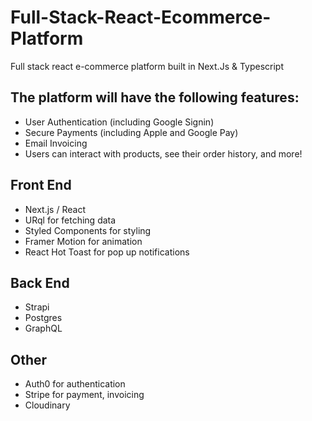 # Full-Stack-React-Ecommerce-Platform

Full stack react e-commerce platform built in Next.Js & Typescript

## The platform will have the following features:

- User Authentication (including Google Signin)
- Secure Payments (including Apple and Google Pay)
- Email Invoicing
- Users can interact with products, see their order history, and more!

## Front End
- Next.js / React
- URql for fetching data
- Styled Components for styling
- Framer Motion for animation
- React Hot Toast for pop up notifications

## Back End
- Strapi
- Postgres
- GraphQL

## Other
- Auth0 for authentication
- Stripe for payment, invoicing
- Cloudinary
